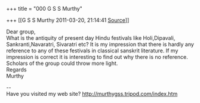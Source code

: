 +++
title = "000 G S S Murthy"

+++
[[G S S Murthy	2011-03-20, 21:14:41 [Source](https://groups.google.com/g/samskrita/c/3VSluoRZrtc)]]



Dear group,  
What is the antiquity of present day Hindu festivals like Holi,Dipavali, Sankranti,Navaratri, Sivaratri etc? It is my impression that there is hardly any reference to any of these festivals in classical sanskrit literature. If my impression is correct it is interesting to find out why there is no reference. Scholars of the group could throw more light.  
Regards  
Murthy  
  
--  
Have you visited my web site? <http://murthygss.tripod.com/index.htm>  
  

